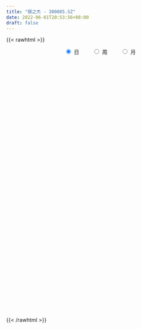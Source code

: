 ```yaml
---
title: "银之杰 - 300085.SZ"
date: 2022-06-01T20:53:56+08:00
draft: false
---
```

{{< rawhtml >}}
    <div style="text-align: center">
        <label style="padding: 1rem;"><input style="margin-right: .5rem" type="radio" name="period" value="D" checked onclick="period_change(this)">日</label>
        <label style="padding: 1rem;"><input style="margin-right: .5rem" type="radio" name="period" value="W" onclick="period_change(this)">周</label>
        <label style="padding: 1rem;"><input style="margin-right: .5rem" type="radio" name="period" value="M" onclick="period_change(this)">月</label>
    </div>
    <div id="chart" style="height: 700px;"></div> 
    <script type="text/javascript">
        const D_v = [87648.52,87603.28,222325.08,191223.61,137178.76,116663.86,97243.58,107078.86,130775.21,118325.83,95327.07,101895.07,287243.7,152625.65,344395.55,379223.4,323600.42,431292.79,296543.29,317707.53,533209.1800000001,584473.21,398673.42,272483.68,245334.57,278426.08,208547.31,228552.97,232715.35,135701.98,119081.02,133470.49,109914.29,197329.83,129266.67,173417.11,142420.17,126347.87,138590.39,96156.46,99017.22,84267.19,120614.1,178321.71,244310.51,172224.88,182872.41,199094.78,110946.18,100974.06,144553.17,132970.56,93404.98,120249.01,80454.67,81479.66,115670.95,96408.62,132766.84,98568.43,68553.52,128428.27,377150.82,265697.19,153041.47,111020.22,177997.7,126674.57,101874.1,82005.81,81947.75,90264.4,172944.92,142834.51,150765.52,102367.24,311548.76,228406.84,158115.02,179183.87,134311.87,164326.93,118471.59,104284.71,97435.66,53195.88,97991.47,72923.2,71340.78,41933.09,105033.0,57017.72,48163.79,40025.32,58559.61,41396.25,32382.02,42474.41,31760.13,42115.72,99955.08,57831.18,37658.59,50382.82,60066.67,129939.53,63191.43,46936.25,43426.06,59831.48,31275.1,35632.53,62485.87,38585.68,55857.0,74052.64,69135.52,51904.74,64947.37,51522.0,49376.96,65322.45,71866.01,70181.55,64873.33,65833.99,70133.52,365468.01,201109.63,254679.95,154283.37,116459.57,88788.31,214093.15,159493.23,111961.87,212339.56,114341.9,134486.05,233619.46,239372.39,174546.66,177073.39,120797.37,101022.54,123616.72,111451.48,84960.3,64603.58,150284.61,149280.84,141539.14,189743.12,203966.61,167731.58,144207.61,233430.69,149604.9,115434.81,107457.4,158015.29,112902.9,318643.33,537319.7,492229.22,743756.16,548033.53,426378.41,543169.02,303873.53,313184.27,209144.52,199449.54,194186.78,314815.59,176581.96,304496.52,171040.96,161333.39,138815.3,151208.84,148928.99,193997.04,163849.6,149213.81,238136.02,98613.39,392282.58,208614.73,155213.77,152498.66,99425.5,81264.99,97732.36,121476.78,91964.71,111196.16,67726.18,102440.22,146044.92,150648.17,135228.1,95802.75,79833.36,81122.89,69580.93,62195.05,54938.57,59623.71,72947.11,136503.99,78010.66,146715.46,98081.83,68814.64,92625.15,49739.99,77382.54,45461.31,63589.54,37988.38,31275.0,47421.35,75711.36,73458.02,133623.86,88685.3,92755.96,64367.27,76439.38,60671.93,73868.12,46439.1,60125.37,72133.22,47250.0,43412.37,63006.28,46443.85,81233.7,43387.6,47864.93,52546.17,73956.63,47458.85,55958.25,47952.47,37558.19,52642.76,43492.31]
const D_histogram = [0.0,0.0108426211,0.0527642117,0.0716616561,0.0883693726,0.08477117,0.0780072916,0.0707123615,0.02311984,-0.0007204978,-0.019271038,-0.0041526828,0.0344828843,0.0513058756,0.1076778287,0.1071803384,0.1524682954,0.2167121652,0.2283806614,0.2333925563,0.3233693936,0.300415684,0.2824644114,0.1933174351,0.1199066287,0.1052189873,0.0551605586,-0.0094701393,-0.1455251059,-0.2289452795,-0.2553476129,-0.2619024083,-0.2589056694,-0.2144022578,-0.2102152936,-0.1639850425,-0.1240850634,-0.1212322393,-0.1510457407,-0.1624124804,-0.1689092326,-0.1760952587,-0.1414537668,-0.0980435753,-0.0358732664,-0.0066032687,-0.015428296,-0.1203848971,-0.1617558482,-0.1837094968,-0.1529944237,-0.1243524078,-0.098865958,-0.1115677775,-0.1179290029,-0.1050357542,-0.0709380122,-0.0577224911,-0.0217806913,-0.0168249976,-0.010452404,-0.0092455535,0.0850459892,0.1112908967,0.0951705657,0.0984352067,0.0981382416,0.0615774594,0.0276759841,0.0143861721,0.0000011737,-0.0041053575,0.0176003828,0.0364378431,0.0364525653,0.0450073578,0.0826145758,0.117764441,0.1084197573,0.1135491635,0.1144594228,0.1022057827,0.0687089646,0.0458328734,0.0045431459,-0.0186921757,-0.0204162352,-0.0404293735,-0.0675736005,-0.0778270207,-0.1348527998,-0.1394021185,-0.1124185298,-0.0866125013,-0.0933324105,-0.0860505934,-0.0791128366,-0.0649159849,-0.0582527185,-0.0431261777,-0.0093497994,-0.0045621427,-0.007335631,-0.0006463023,-0.0190075344,-0.0986510193,-0.1497638336,-0.1582754104,-0.1431074841,-0.1422846096,-0.1227301812,-0.0953714095,-0.0592324348,-0.0301986638,0.0069684198,0.0376964142,0.0652444888,0.0834630405,0.1074522851,0.1035617248,0.1083297966,0.0861192437,0.0817904039,0.079137334,0.0755787826,0.0689142722,0.0636861851,0.1264958786,0.1281757051,0.1664651609,0.1857472672,0.1546675345,0.1315893076,0.132943272,0.1358351696,0.1302953471,0.1360567156,0.1131896153,0.0899120872,0.0993014614,0.1061111002,0.1004941634,0.0954501886,0.0614560732,0.0390382994,0.0058172538,-0.0298941234,-0.0709697978,-0.0888419882,-0.0661424169,-0.044579514,-0.0253959867,-0.0009934359,0.0388050493,0.0407681198,0.0360516283,0.0088064715,-0.0081766927,-0.0484513957,-0.0570688988,-0.0497297035,-0.0620166728,-0.0073237636,0.0501243671,0.1208517104,0.2354860688,0.2421827699,0.2479699264,0.0985178823,-0.0429840787,-0.2409104225,-0.3413860289,-0.4143031674,-0.4134881669,-0.3349271119,-0.2843815832,-0.2131920324,-0.1763433628,-0.1587195781,-0.1364769237,-0.1313394885,-0.0986026386,-0.0519729246,-0.0442719236,-0.0210683522,-0.0601540273,-0.0703631627,-0.0011507103,0.0293385535,0.0441025329,0.0417539715,0.0236021378,0.0053773471,-0.0113118775,-0.0344342763,-0.0334948484,-0.0212758983,-0.0344880396,-0.064145042,-0.0424198923,-0.0131441253,0.018083143,0.0322627818,0.0445130927,0.0420469698,0.017626783,0.0036605449,0.0046285491,-0.0042495458,0.0118085836,0.0451802542,0.0588333951,0.0918245387,0.0737326737,0.049292211,-0.0085910457,-0.0282221369,-0.0763909314,-0.0944368659,-0.1173300257,-0.1264775771,-0.1185837299,-0.1173829658,-0.1399561787,-0.1682700267,-0.2449011079,-0.292357997,-0.2768934745,-0.2585466782,-0.1972843363,-0.136774073,-0.0872536298,-0.0380839949,0.0096513612,0.047581609,0.0810984503,0.1067163229,0.1309025286,0.1417761562,0.1580906303,0.1657507667,0.1748653148,0.1884823435,0.156552952,0.1427034637,0.141225048,0.135769022,0.1297110057,0.1309557268,0.1281176411]
const D_fast = [0.0,0.0135532764,0.0686659199,0.1054787783,0.144278838,0.1618734279,0.1746113724,0.1849945327,0.1431819712,0.1191615089,0.0957932092,0.1098733937,0.1571296819,0.1867791421,0.2700705524,0.2963681467,0.3797731776,0.4981950886,0.5669587502,0.6303187841,0.8011379699,0.8532881813,0.9059530115,0.865135394,0.8217012448,0.8333183501,0.7970500612,0.7300518284,0.5576155853,0.4169590918,0.3267198552,0.2546894578,0.1929597794,0.1838626264,0.1354957673,0.1407297577,0.149608471,0.1221532353,0.0545782986,0.0026084389,-0.0461156215,-0.0973254623,-0.098047412,-0.0791481144,-0.0259461221,0.0016730585,-0.0110090429,-0.1460618683,-0.2278717814,-0.2957528041,-0.303286337,-0.305732423,-0.3049624628,-0.3455562266,-0.3813997027,-0.3947653926,-0.3784021536,-0.3796172553,-0.3491206283,-0.3483711841,-0.3446116915,-0.3457162293,-0.2301631893,-0.1760955576,-0.1684232472,-0.1405498045,-0.1163122093,-0.1374786266,-0.1644611059,-0.1741543748,-0.1885390798,-0.1936719504,-0.1675661144,-0.1396191933,-0.1304913297,-0.1106846979,-0.0524238359,0.0121671396,0.0299273951,0.0634440923,0.0929692072,0.1062670128,0.0899474359,0.078529563,0.0383756219,0.0104672565,0.0036391382,-0.0264813436,-0.0705189706,-0.100229146,-0.1909681251,-0.2303679733,-0.2314890172,-0.227336114,-0.2573891258,-0.2716199571,-0.2844604094,-0.2864925539,-0.2943924672,-0.2900474708,-0.2586085423,-0.2549614213,-0.2595688173,-0.2530410642,-0.27615418,-0.3804604196,-0.4690141923,-0.5170946217,-0.5377035665,-0.5724518444,-0.5835799613,-0.5800640419,-0.5587331759,-0.5372490708,-0.4983398823,-0.4581877844,-0.4143285876,-0.3752442758,-0.3243919599,-0.302392089,-0.270541568,-0.27122231,-0.2551035488,-0.2379722852,-0.222636141,-0.2120720834,-0.2013786241,-0.106944961,-0.0732212082,0.0066845378,0.0724034609,0.0799906119,0.0898097118,0.1243994942,0.1612501843,0.1882841985,0.2280597459,0.2334900495,0.2326905432,0.2669052827,0.3002426966,0.3197493006,0.338567873,0.3199377759,0.307279577,0.2755128448,0.2323279367,0.1735098129,0.1334271254,0.1395910924,0.1500091169,0.1628436475,0.1869978393,0.2364975869,0.2486526873,0.2529491028,0.227905564,0.2088782265,0.1564906747,0.1336059469,0.1285127163,0.1007215787,0.153583547,0.2235627695,0.3245030404,0.4980089161,0.5652513096,0.6330309478,0.5082083742,0.3559603936,0.0978064441,-0.0880156695,-0.2645085999,-0.367065641,-0.372236364,-0.3927862311,-0.3748946885,-0.3821318595,-0.4041879694,-0.4160645459,-0.4437619828,-0.4356757926,-0.4020393097,-0.4054062897,-0.3874698063,-0.4415939882,-0.4693939143,-0.4004691394,-0.3626452373,-0.3368556247,-0.3287656932,-0.3410169925,-0.3578974464,-0.3774146403,-0.4091456082,-0.4165798925,-0.4096799169,-0.4315140681,-0.4772073311,-0.4660871544,-0.4400974188,-0.4043493647,-0.3821040305,-0.3587254463,-0.3506798269,-0.3706933179,-0.3837444197,-0.3816192782,-0.3915597596,-0.3725494843,-0.3278827502,-0.2995212605,-0.2435739822,-0.2432326789,-0.2553500887,-0.3153811068,-0.3420677324,-0.4093342597,-0.4509894106,-0.5032150769,-0.5439820225,-0.5657341078,-0.5938790852,-0.6514413428,-0.7218226974,-0.8596790556,-0.9802254439,-1.03398429,-1.0802741634,-1.0683329055,-1.0420161605,-1.0143091248,-0.9746604885,-0.9245122922,-0.8746866421,-0.8208951882,-0.7685982349,-0.7116863971,-0.6653687305,-0.6095315987,-0.5604337707,-0.5076028938,-0.4468652792,-0.4396564327,-0.4178300552,-0.3840022089,-0.3555159793,-0.3291462442,-0.2951625914,-0.2659712669]
const D_slow = [0.0,0.0027106553,0.0159017082,0.0338171222,0.0559094654,0.0771022579,0.0966040808,0.1142821712,0.1200621312,0.1198820067,0.1150642472,0.1140260765,0.1226467976,0.1354732665,0.1623927237,0.1891878083,0.2273048821,0.2814829234,0.3385780888,0.3969262278,0.4777685762,0.5528724972,0.6234886001,0.6718179589,0.7017946161,0.7280993629,0.7418895025,0.7395219677,0.7031406912,0.6459043713,0.5820674681,0.5165918661,0.4518654487,0.3982648843,0.3457110609,0.3047148002,0.2736935344,0.2433854746,0.2056240394,0.1650209193,0.1227936111,0.0787697965,0.0434063548,0.0188954609,0.0099271443,0.0082763272,0.0044192531,-0.0256769711,-0.0661159332,-0.1120433074,-0.1502919133,-0.1813800152,-0.2060965047,-0.2339884491,-0.2634706998,-0.2897296384,-0.3074641414,-0.3218947642,-0.327339937,-0.3315461864,-0.3341592874,-0.3364706758,-0.3152091785,-0.2873864543,-0.2635938129,-0.2389850112,-0.2144504508,-0.199056086,-0.19213709,-0.1885405469,-0.1885402535,-0.1895665929,-0.1851664972,-0.1760570364,-0.1669438951,-0.1556920556,-0.1350384117,-0.1055973014,-0.0784923621,-0.0501050712,-0.0214902156,0.0040612301,0.0212384713,0.0326966896,0.0338324761,0.0291594322,0.0240553734,0.01394803,-0.0029453701,-0.0224021253,-0.0561153253,-0.0909658549,-0.1190704873,-0.1407236127,-0.1640567153,-0.1855693637,-0.2053475728,-0.221576569,-0.2361397487,-0.2469212931,-0.2492587429,-0.2503992786,-0.2522331863,-0.2523947619,-0.2571466455,-0.2818094003,-0.3192503587,-0.3588192113,-0.3945960824,-0.4301672348,-0.4608497801,-0.4846926324,-0.4995007411,-0.5070504071,-0.5053083021,-0.4958841986,-0.4795730764,-0.4587073163,-0.431844245,-0.4059538138,-0.3788713646,-0.3573415537,-0.3368939527,-0.3171096192,-0.2982149236,-0.2809863555,-0.2650648093,-0.2334408396,-0.2013969133,-0.1597806231,-0.1133438063,-0.0746769227,-0.0417795958,-0.0085437778,0.0254150146,0.0579888514,0.0920030303,0.1203004342,0.142778456,0.1676038213,0.1941315964,0.2192551372,0.2431176844,0.2584817027,0.2682412775,0.269695591,0.2622220601,0.2444796107,0.2222691136,0.2057335094,0.1945886309,0.1882396342,0.1879912752,0.1976925375,0.2078845675,0.2168974746,0.2190990924,0.2170549193,0.2049420703,0.1906748456,0.1782424198,0.1627382516,0.1609073107,0.1734384024,0.20365133,0.2625228472,0.3230685397,0.3850610213,0.4096904919,0.3989444722,0.3387168666,0.2533703594,0.1497945675,0.0464225258,-0.0373092521,-0.1084046479,-0.161702656,-0.2057884967,-0.2454683913,-0.2795876222,-0.3124224943,-0.337073154,-0.3500663851,-0.361134366,-0.3664014541,-0.3814399609,-0.3990307516,-0.3993184291,-0.3919837908,-0.3809581576,-0.3705196647,-0.3646191302,-0.3632747935,-0.3661027628,-0.3747113319,-0.383085044,-0.3884040186,-0.3970260285,-0.413062289,-0.4236672621,-0.4269532934,-0.4224325077,-0.4143668122,-0.4032385391,-0.3927267966,-0.3883201009,-0.3874049646,-0.3862478274,-0.3873102138,-0.3843580679,-0.3730630044,-0.3583546556,-0.3353985209,-0.3169653525,-0.3046422998,-0.3067900612,-0.3138455954,-0.3329433283,-0.3565525447,-0.3858850512,-0.4175044454,-0.4471503779,-0.4764961194,-0.511485164,-0.5535526707,-0.6147779477,-0.6878674469,-0.7570908156,-0.8217274851,-0.8710485692,-0.9052420875,-0.9270554949,-0.9365764936,-0.9341636533,-0.9222682511,-0.9019936385,-0.8753145578,-0.8425889257,-0.8071448866,-0.767622229,-0.7261845374,-0.6824682087,-0.6353476228,-0.5962093848,-0.5605335188,-0.5252272569,-0.4912850014,-0.4588572499,-0.4261183182,-0.3940889079]
const D_data = [['2021-05-21', 14.9918, 14.8619, 14.8419, 15.3516],['2021-05-24', 14.8319, 15.0318, 14.702, 15.2816],['2021-05-25', 15.0018, 15.5915, 14.8919, 15.9613],['2021-05-26', 15.6315, 15.5215, 15.5215, 16.1512],['2021-05-27', 15.4616, 15.6614, 15.4016, 15.9113],['2021-05-28', 15.6914, 15.5215, 15.4316, 15.8413],['2021-05-31', 15.5215, 15.5315, 15.4216, 15.6415],['2021-06-01', 15.4516, 15.5615, 15.3216, 15.7414],['2021-06-02', 15.5615, 14.9618, 14.8919, 15.6914],['2021-06-03', 14.9618, 15.0918, 14.9518, 15.5915],['2021-06-04', 15.0118, 15.0518, 14.8519, 15.3416],['2021-06-07', 14.9718, 15.4715, 14.9718, 15.4915],['2021-06-08', 15.9113, 15.9413, 15.6914, 16.2911],['2021-06-09', 15.8513, 15.8713, 15.6215, 16.1512],['2021-06-10', 16.0412, 16.6509, 15.8413, 16.8408],['2021-06-11', 16.6709, 16.2011, 16.1312, 17.4305],['2021-06-15', 16.441, 17.0307, 15.9413, 17.2906],['2021-06-16', 16.7009, 17.7503, 16.491, 18.4999],['2021-06-17', 17.3905, 17.5204, 17.1906, 17.9502],['2021-06-18', 17.3705, 17.7203, 17.0107, 18.1201],['2021-06-21', 17.4605, 19.3294, 17.4605, 19.9591],['2021-06-22', 19.3294, 18.4199, 18.35, 20.9785],['2021-06-23', 18.3899, 18.6898, 17.8602, 19.2895],['2021-06-24', 18.4399, 17.7903, 17.7903, 18.6798],['2021-06-25', 17.6304, 17.7703, 17.4904, 18.4199],['2021-06-28', 17.5004, 18.4599, 17.4305, 18.9696],['2021-06-29', 18.4399, 18.0102, 17.8203, 18.8997],['2021-06-30', 17.8702, 17.6404, 17.0707, 18.23],['2021-07-01', 17.5704, 16.2411, 16.2411, 17.7403],['2021-07-02', 16.2411, 16.2511, 16.1112, 16.6509],['2021-07-05', 16.3411, 16.5609, 16.2411, 16.6109],['2021-07-06', 16.421, 16.5909, 16.3311, 16.9307],['2021-07-07', 16.5909, 16.5609, 16.1512, 16.6209],['2021-07-08', 16.6309, 17.0807, 16.3411, 17.2406],['2021-07-09', 16.8, 16.59, 16.5, 16.92],['2021-07-12', 16.78, 17.15, 16.68, 17.38],['2021-07-13', 17.1, 17.23, 16.92, 17.49],['2021-07-14', 17.1, 16.82, 16.74, 17.31],['2021-07-15', 16.8, 16.26, 15.98, 16.84],['2021-07-16', 16.3, 16.28, 16.08, 16.6],['2021-07-19', 16.25, 16.18, 15.83, 16.41],['2021-07-20', 16.16, 16.01, 15.72, 16.2],['2021-07-21', 16.01, 16.49, 16.01, 16.5],['2021-07-22', 16.79, 16.72, 16.64, 17.2],['2021-07-23', 16.61, 17.19, 16.38, 17.99],['2021-07-26', 16.99, 17.01, 16.7, 17.64],['2021-07-27', 17.1, 16.58, 16.56, 17.32],['2021-07-28', 16.3, 15.01, 14.8, 16.52],['2021-07-29', 15.1, 15.29, 15.1, 15.5],['2021-07-30', 15.15, 15.21, 14.86, 15.48],['2021-08-02', 15.19, 15.74, 14.91, 15.94],['2021-08-03', 15.75, 15.74, 15.63, 16.14],['2021-08-04', 15.65, 15.73, 15.59, 15.92],['2021-08-05', 15.73, 15.17, 15.05, 15.73],['2021-08-06', 15.18, 15.07, 15.01, 15.32],['2021-08-09', 14.98, 15.2, 14.92, 15.31],['2021-08-10', 15.29, 15.48, 15.28, 15.77],['2021-08-11', 15.38, 15.25, 15.11, 15.48],['2021-08-12', 15.17, 15.59, 15.17, 15.81],['2021-08-13', 15.44, 15.25, 15.14, 15.48],['2021-08-16', 15.21, 15.24, 15.19, 15.43],['2021-08-17', 15.23, 15.14, 15.04, 15.67],['2021-08-18', 15.09, 16.55, 14.88, 16.99],['2021-08-19', 16.3, 16.06, 15.97, 16.85],['2021-08-20', 15.8, 15.6, 15.55, 16.27],['2021-08-23', 15.65, 15.85, 15.58, 15.88],['2021-08-24', 15.74, 15.86, 15.29, 16.37],['2021-08-25', 15.41, 15.34, 15.2, 15.56],['2021-08-26', 15.25, 15.19, 15.16, 15.65],['2021-08-27', 15.08, 15.31, 15.06, 15.38],['2021-08-30', 15.31, 15.2, 15.08, 15.43],['2021-08-31', 15.13, 15.25, 14.97, 15.4],['2021-09-01', 15.19, 15.6, 15.01, 16.0],['2021-09-02', 15.45, 15.67, 15.34, 15.85],['2021-09-03', 16.18, 15.49, 15.48, 16.35],['2021-09-06', 15.38, 15.63, 15.22, 15.79],['2021-09-07', 16.23, 16.15, 16.15, 17.17],['2021-09-08', 16.28, 16.38, 16.08, 16.79],['2021-09-09', 16.11, 15.97, 15.92, 16.35],['2021-09-10', 16.0, 16.22, 15.98, 16.66],['2021-09-13', 16.1, 16.27, 15.85, 16.49],['2021-09-14', 16.13, 16.16, 16.02, 16.6],['2021-09-15', 16.37, 15.84, 15.79, 16.37],['2021-09-16', 15.78, 15.87, 15.71, 16.16],['2021-09-17', 15.77, 15.49, 15.31, 15.92],['2021-09-22', 15.48, 15.54, 15.4, 15.69],['2021-09-23', 15.52, 15.73, 15.37, 15.82],['2021-09-24', 15.69, 15.42, 15.39, 15.85],['2021-09-27', 15.38, 15.16, 15.1, 15.62],['2021-09-28', 15.13, 15.21, 15.07, 15.32],['2021-09-29', 15.16, 14.35, 14.33, 15.16],['2021-09-30', 14.46, 14.72, 14.44, 14.85],['2021-10-08', 14.94, 15.06, 14.9, 15.19],['2021-10-11', 15.06, 15.09, 14.91, 15.17],['2021-10-12', 15.0, 14.64, 14.5, 15.01],['2021-10-13', 14.72, 14.72, 14.46, 14.78],['2021-10-14', 14.73, 14.66, 14.58, 14.79],['2021-10-15', 14.66, 14.72, 14.64, 14.98],['2021-10-18', 14.72, 14.6, 14.5, 14.86],['2021-10-19', 14.6, 14.69, 14.51, 14.81],['2021-10-20', 14.86, 15.0, 14.85, 15.49],['2021-10-21', 14.74, 14.7, 14.65, 14.99],['2021-10-22', 14.76, 14.57, 14.56, 14.84],['2021-10-25', 14.61, 14.66, 14.38, 14.66],['2021-10-26', 14.64, 14.27, 14.24, 14.65],['2021-10-27', 14.2, 13.15, 13.07, 14.2],['2021-10-28', 13.08, 13.01, 12.87, 13.2],['2021-10-29', 13.11, 13.21, 12.94, 13.24],['2021-11-01', 13.25, 13.35, 13.14, 13.43],['2021-11-02', 13.28, 13.04, 12.88, 13.49],['2021-11-03', 12.92, 13.16, 12.92, 13.19],['2021-11-04', 13.15, 13.23, 13.14, 13.36],['2021-11-05', 13.22, 13.38, 13.11, 13.52],['2021-11-08', 13.36, 13.36, 13.13, 13.48],['2021-11-09', 13.5, 13.56, 13.39, 13.6],['2021-11-10', 13.89, 13.61, 13.57, 13.98],['2021-11-11', 13.43, 13.7, 13.39, 13.84],['2021-11-12', 13.79, 13.7, 13.55, 13.8],['2021-11-15', 13.82, 13.9, 13.74, 13.98],['2021-11-16', 13.82, 13.63, 13.63, 13.94],['2021-11-17', 13.6, 13.77, 13.6, 13.85],['2021-11-18', 13.98, 13.41, 13.4, 13.98],['2021-11-19', 13.41, 13.58, 13.38, 13.65],['2021-11-22', 13.48, 13.6, 13.45, 13.71],['2021-11-23', 13.67, 13.59, 13.46, 13.67],['2021-11-24', 13.49, 13.54, 13.37, 13.66],['2021-11-25', 13.55, 13.54, 13.43, 13.72],['2021-11-26', 13.59, 14.59, 13.1, 15.5],['2021-11-29', 14.1, 14.07, 13.95, 14.48],['2021-11-30', 14.05, 14.73, 14.0, 15.16],['2021-12-01', 14.6, 14.77, 14.48, 14.9],['2021-12-02', 14.75, 14.23, 14.21, 14.76],['2021-12-03', 14.37, 14.29, 14.21, 14.63],['2021-12-06', 14.2, 14.64, 14.05, 15.5],['2021-12-07', 14.51, 14.78, 14.49, 14.95],['2021-12-08', 14.8, 14.78, 14.46, 14.8],['2021-12-09', 14.74, 15.04, 14.72, 15.38],['2021-12-10', 14.8, 14.75, 14.66, 14.99],['2021-12-13', 14.71, 14.72, 14.71, 15.08],['2021-12-14', 14.77, 15.19, 14.42, 15.45],['2021-12-15', 15.26, 15.31, 15.11, 15.99],['2021-12-16', 15.32, 15.27, 15.06, 15.69],['2021-12-17', 15.12, 15.36, 14.96, 15.69],['2021-12-20', 15.22, 14.99, 14.81, 15.36],['2021-12-21', 14.99, 15.06, 14.98, 15.27],['2021-12-22', 15.03, 14.83, 14.77, 15.23],['2021-12-23', 14.84, 14.64, 14.45, 14.95],['2021-12-24', 14.95, 14.36, 14.35, 14.95],['2021-12-27', 14.39, 14.46, 14.16, 14.5],['2021-12-28', 14.55, 14.95, 14.42, 15.2],['2021-12-29', 15.0, 15.04, 14.75, 15.38],['2021-12-30', 14.94, 15.12, 14.92, 15.37],['2021-12-31', 15.35, 15.32, 15.2, 15.68],['2022-01-04', 15.29, 15.73, 15.28, 15.86],['2022-01-05', 15.8, 15.43, 15.34, 15.87],['2022-01-06', 15.21, 15.4, 15.15, 15.77],['2022-01-07', 15.62, 15.08, 15.08, 16.1],['2022-01-10', 14.75, 15.12, 14.53, 15.29],['2022-01-11', 15.02, 14.68, 14.58, 15.2],['2022-01-12', 14.7, 14.93, 14.65, 15.15],['2022-01-13', 15.0, 15.11, 14.96, 15.43],['2022-01-14', 15.01, 14.83, 14.69, 15.18],['2022-01-17', 15.0, 15.78, 15.0, 15.98],['2022-01-18', 15.83, 16.16, 15.72, 17.0],['2022-01-19', 15.79, 16.77, 15.68, 17.38],['2022-01-20', 16.41, 18.0, 15.97, 19.5],['2022-01-21', 17.19, 17.21, 17.04, 18.98],['2022-01-24', 16.75, 17.48, 16.63, 18.33],['2022-01-25', 15.82, 15.34, 15.24, 16.34],['2022-01-26', 15.29, 14.73, 14.34, 15.64],['2022-01-27', 14.58, 13.04, 13.02, 14.72],['2022-01-28', 13.1, 13.26, 13.1, 13.61],['2022-02-07', 13.6, 12.86, 12.83, 13.67],['2022-02-08', 12.86, 13.27, 12.41, 13.3],['2022-02-09', 13.42, 14.16, 13.32, 14.25],['2022-02-10', 13.9, 13.9, 13.77, 14.16],['2022-02-11', 13.88, 14.27, 13.71, 14.64],['2022-02-14', 13.88, 13.95, 13.39, 14.16],['2022-02-15', 13.66, 13.69, 13.44, 13.99],['2022-02-16', 13.86, 13.7, 13.63, 14.19],['2022-02-17', 13.57, 13.41, 13.36, 13.92],['2022-02-18', 13.2, 13.72, 13.17, 13.85],['2022-02-21', 13.57, 14.0, 13.5, 14.18],['2022-02-22', 13.81, 13.57, 13.46, 13.99],['2022-02-23', 13.6, 13.77, 13.4, 13.77],['2022-02-24', 13.56, 12.86, 12.57, 13.64],['2022-02-25', 12.94, 12.98, 12.93, 13.26],['2022-02-28', 13.86, 14.05, 13.86, 14.88],['2022-03-01', 13.7, 13.79, 13.7, 14.05],['2022-03-02', 13.62, 13.69, 13.6, 14.05],['2022-03-03', 13.7, 13.49, 13.37, 13.85],['2022-03-04', 13.49, 13.21, 13.13, 13.49],['2022-03-07', 13.1, 13.07, 12.93, 13.18],['2022-03-08', 13.04, 12.94, 12.71, 13.2],['2022-03-09', 12.95, 12.68, 11.81, 13.09],['2022-03-10', 13.01, 12.84, 12.82, 13.09],['2022-03-11', 12.6, 12.94, 12.3, 12.96],['2022-03-14', 12.69, 12.54, 12.51, 12.95],['2022-03-15', 12.5, 12.12, 12.06, 12.94],['2022-03-16', 12.21, 12.64, 11.8, 12.73],['2022-03-17', 12.64, 12.79, 12.58, 12.93],['2022-03-18', 12.85, 12.92, 12.8, 13.13],['2022-03-21', 12.85, 12.79, 12.64, 12.91],['2022-03-22', 12.85, 12.81, 12.66, 12.98],['2022-03-23', 12.72, 12.63, 12.61, 12.85],['2022-03-24', 12.58, 12.25, 12.24, 12.58],['2022-03-25', 12.39, 12.23, 12.22, 12.59],['2022-03-28', 12.13, 12.33, 12.0, 12.43],['2022-03-29', 12.32, 12.13, 12.06, 12.41],['2022-03-30', 12.18, 12.41, 12.09, 12.5],['2022-03-31', 12.34, 12.73, 12.28, 12.93],['2022-04-01', 12.6, 12.6, 12.53, 12.78],['2022-04-06', 12.67, 12.98, 12.6, 13.16],['2022-04-07', 12.94, 12.4, 12.4, 12.94],['2022-04-08', 12.39, 12.21, 12.04, 12.42],['2022-04-11', 12.15, 11.54, 11.36, 12.2],['2022-04-12', 11.53, 11.75, 11.4, 11.79],['2022-04-13', 11.7, 11.12, 11.12, 11.7],['2022-04-14', 11.22, 11.2, 11.13, 11.31],['2022-04-15', 11.13, 10.89, 10.78, 11.14],['2022-04-18', 10.85, 10.82, 10.56, 10.99],['2022-04-19', 10.8, 10.87, 10.7, 10.98],['2022-04-20', 10.98, 10.65, 10.63, 11.13],['2022-04-21', 10.61, 10.12, 10.02, 10.73],['2022-04-22', 10.12, 9.71, 9.71, 10.16],['2022-04-25', 9.6, 8.57, 8.51, 9.6],['2022-04-26', 8.62, 8.29, 8.22, 8.85],['2022-04-27', 8.2, 8.66, 8.05, 8.69],['2022-04-28', 8.51, 8.46, 8.33, 8.64],['2022-04-29', 8.7, 8.91, 8.56, 8.97],['2022-05-05', 8.85, 8.97, 8.77, 9.09],['2022-05-06', 8.79, 8.91, 8.73, 9.2],['2022-05-09', 8.89, 8.99, 8.84, 9.13],['2022-05-10', 8.9, 9.09, 8.82, 9.14],['2022-05-11', 9.1, 9.09, 9.09, 9.35],['2022-05-12', 9.0, 9.15, 8.95, 9.25],['2022-05-13', 9.19, 9.16, 9.04, 9.28],['2022-05-16', 9.28, 9.25, 9.09, 9.37],['2022-05-17', 9.24, 9.17, 9.0, 9.24],['2022-05-18', 9.31, 9.32, 9.31, 9.55],['2022-05-19', 9.21, 9.3, 9.18, 9.32],['2022-05-20', 9.31, 9.4, 9.3, 9.45],['2022-05-23', 9.46, 9.57, 9.4, 9.59],['2022-05-24', 9.72, 9.0, 8.99, 9.72],['2022-05-25', 8.99, 9.14, 8.93, 9.22],['2022-05-26', 9.19, 9.29, 9.02, 9.34],['2022-05-27', 9.32, 9.26, 9.16, 9.4],['2022-05-30', 9.37, 9.26, 9.15, 9.38],['2022-05-31', 9.33, 9.38, 9.14, 9.4],['2022-06-01', 9.43, 9.37, 9.31, 9.52]]
const W_v = [676122.3300000001,1344079.45,843586.58,1115881.96,729025.51,632723.9299999999,361184.06,561186.77,579917.91,736629.1399999999,526070.1100000001,244990.64,485199.67,607145.23,480846.99,592154.16,452564.81,622352.84,314917.78,790193.1000000001,602928.21,467407.59,439364.17,260815.86,607222.6399999999,377857.02,606046.34,369747.62,346599.16,114100.94,183459.05,1492211.3100000001,1664037.5699999998,1030719.63,745071.71,723973.75,623080.83,474050.35,953217.04,387512.07,205573.59,304082.38,217879.57,354099.83,184327.28,468014.8100000001,292512.49,212670.47,197142.84,272127.11,231927.2,193213.15,255995.73,196211.42,214065.24,219692.03,271327.49,240584.18,271751.61,153227.18,159706.85,253545.68,395341.52,274641.76,417325.26,385110.42,270777.89,656335.45,388066.58,271179.77,284864.03,281978.07,203756.62,380409.42,257271.55,366711.67,367418.56,218442.95,293890.54,439198.71,1142687.4300000002,1281593.3999999999,3466333.4400000004,2513631.3999999994,2119261.1600000001,1465529.1899999999,2169016.5499999998,1814319.2000000002,1072449.3899999999,910697.0899999999,388070.18,934400.91,786378.0599999999,755898.48,651115.9600000001,432972.22,911033.23,1056718.6699999999,1093419.6299999999,622306.87,425539.4999999999,532992.78,343625.41,450152.66,471129.97,453670.28,2330589.2800000003,2282539.8799999999,1917021.1599999999,2755993.0699999998,1787757.53,1508112.8799999999,297810.33,883313.03,1358973.6800000002,782407.01,2028080.3899999999,1780569.0,709121.72,685421.1300000001,392259.72,542743.3500000001,962227.8,1424150.47,691463.37,806034.53,1659395.8100000001,1702922.3,792895.25,1046817.6899999999,1204067.6000000001,2274920.04,1673243.1400000001,1196992.0699999998,836592.1,634759.87,439372.82,332418.63,1752505.1199999999,1441553.1400000001,1066165.5899999999,503541.16,460503.35,603158.11,455659.33,364537.41,639943.26,689386.9400000001,775223.5699999999,474609.47,2957490.3100000001,3190016.0899999999,4027877.7999999998,2881246.9199999999,2368755.6399999997,2675559.0800000001,1229470.25,1217758.0700000001,1788312.71,3058103.3900000001,2672093.9500000002,1575064.0800000001,2216891.3399999999,881129.1799999999,390956.82,2352729.1200000001,1201992.6800000002,1150172.1599999999,986937.37,1142843.1099999999,628048.7000000001,937535.87,1099511.9100000001,807550.4500000001,584536.71,623222.8899999999,634637.83,900862.4399999999,587626.48,619303.23,539945.45,561903.89,321615.78,466683.1899999999,769575.1199999999,652325.9299999999,566442.53,389847.0,998760.1,707282.5699999999,374503.47,611136.7,710438.13,1201073.74,197898.63,734701.3400000001,506301.66,754994.59,548750.55,1265383.3700000001,1369144.03,2034174.0600000001,1083943.6899999999,689062.3,676932.0,726530.73,766112.3100000001,571632.39,524894.5,992871.27,599572.4000000001,638757.1,979621.73,618830.76,224110.55,275324.59,48163.79,214837.61,269320.7,350516.7,232651.04,289535.58,303034.79,636490.4,815320.8300000001,812229.7100000001,959097.9500000001,541848.41,695451.29,749336.49,643415.3,2639981.9400000004,1795749.75,1189530.3900000001,771327.48,843809.86,1008035.2400000001,503635.0,602087.59,388534.98,402024.04,313611.93,328798.53,265854.11,455871.77,134540.05,269360.06,281936.36,277872.37,133693.26]
const W_histogram = [0.0,0.1425878063,0.2177904031,0.0948218713,0.0461945223,0.0172441187,-0.0329243473,-0.0452748488,-0.042092868,-0.0362534742,0.0213482808,0.0573734221,-0.0036779506,-0.1975306493,-0.2716427712,-0.2865829725,-0.3114110694,-0.2429694547,-0.1974448017,-0.1064386369,-0.0487810475,-0.1614368522,-0.2656442537,-0.3081743323,-0.2651567643,-0.2727252807,-0.1740354998,-0.1804050868,-0.3098443503,-0.3636998273,-0.2843634705,0.0093441264,0.285051204,0.3649436793,0.2635787499,0.2915367342,0.3774065837,0.3642736978,0.3099611661,0.2625537615,0.1481112035,0.0654712677,0.0145864734,0.0174526255,-0.0404462683,-0.0288474226,-0.0009833864,-0.1471887793,-0.17538615,-0.2430270948,-0.272693371,-0.2795656832,-0.2603238783,-0.3404225985,-0.3446812077,-0.3386162618,-0.2625686374,-0.2186570591,-0.1661226247,-0.1424038801,-0.1039055161,-0.0477268364,-0.1228080906,-0.173383373,-0.1297625139,-0.0724053091,-0.0341179967,0.0603527672,0.065200896,0.0663327114,0.0802217903,0.1177502466,0.1334683873,0.0694153089,0.040089798,0.0403521571,0.041216859,0.0308581745,0.0203065791,0.0661855925,0.197113072,0.5772300286,1.0871867258,1.2015371276,1.2974211417,1.2648233095,1.2180406775,1.1314685068,0.9900714205,0.7385715645,0.4805205141,0.2454417148,-0.0258947718,-0.2012108139,-0.3519217233,-0.4555719282,-0.499692058,-0.3622791379,-0.3582720964,-0.3652820499,-0.4424211489,-0.4857498653,-0.5057847569,-0.5791776223,-0.6253509531,-0.6027864844,-0.3149832725,-0.1859224793,0.0937064257,0.3711880021,0.4463307074,0.3629042903,0.3297019066,0.3053618866,0.2552669005,0.2057451385,0.2467334438,0.2428743509,0.1614404438,0.0544176263,-0.0669802186,-0.0849916288,-0.0613024726,-0.0597778572,-0.1027089389,-0.0810811438,-0.0097336156,0.0367543505,-0.0235154205,-0.1570521033,-0.1907451507,-0.0493100272,-0.0956270422,-0.0592512247,-0.1698986862,-0.2753081109,-0.3559713591,-0.4262887962,-0.3055938392,-0.2519529718,-0.2546969742,-0.2461279968,-0.2080394504,-0.1931507116,-0.212282343,-0.2148872323,-0.1644194065,-0.1199462108,-0.0544976545,-0.0257766081,0.2489239877,0.9925844431,1.2190756369,1.092098295,1.0787695759,1.038599973,0.8346479378,0.6063523813,0.5519717583,0.748518974,0.4391061913,0.429261701,0.3477591868,0.1674187056,0.1472367919,0.1981800139,0.1107107874,-0.1376244037,-0.2527739685,-0.3830682371,-0.4437204706,-0.5113828888,-0.5436460644,-0.7370367822,-0.8563175304,-0.9923804635,-0.9605402009,-1.0085486153,-0.9889022014,-0.9645239071,-0.9330748658,-0.9758115742,-0.8647639528,-0.6318342588,-0.5029473653,-0.3441081558,-0.3577305001,-0.3395112099,-0.1790493739,-0.0822257663,-0.0607909451,0.0265763519,0.0855662283,0.0654465342,0.0872180641,0.1300770546,0.1153634363,0.1530901195,0.1492894617,0.2226400446,0.3636010839,0.4449600048,0.3835396715,0.3535532598,0.302623857,0.3184054055,0.1900140321,0.0949797734,0.0460401352,0.0393012768,0.0184334313,0.0197560259,0.069972513,0.0548690427,0.0416106379,-0.0100962553,-0.0167979737,-0.0382977306,-0.0557329142,-0.1467988675,-0.1812657231,-0.1684647604,-0.1544040993,-0.0678250885,-0.0237781484,0.0398571202,0.1219159148,0.1081962512,0.1599997328,0.1732103601,0.1605062529,0.2996998922,0.1221544469,0.0716475032,0.0036946339,-0.0837645789,-0.1167711831,-0.1455603732,-0.1539108154,-0.1914199433,-0.1771558717,-0.1792867581,-0.2505237787,-0.3518353557,-0.4416335456,-0.4674472947,-0.4347838137,-0.3668274277,-0.3037271571,-0.2303317543]
const W_fast = [0.0,0.1782347578,0.3078849555,0.2086218915,0.171543173,0.1469037991,0.0885042463,0.0648350326,0.0574937964,0.0542698216,0.1172086469,0.1675771436,0.1056062833,-0.1376290777,-0.2796518925,-0.3662378369,-0.4689187011,-0.4612194501,-0.4650559975,-0.400659492,-0.3551971644,-0.5082121822,-0.678830647,-0.7984043087,-0.8216759319,-0.8974257685,-0.8422448624,-0.8937157211,-1.1006160722,-1.2453965061,-1.2371510168,-0.9411073883,-0.5941375097,-0.4230091147,-0.4584793566,-0.3576371888,-0.1774156933,-0.0994801548,-0.0763023949,-0.0580713592,-0.1354861163,-0.2017582352,-0.2489964111,-0.2417671027,-0.3097775635,-0.3053905735,-0.2777723839,-0.4607749716,-0.5328188798,-0.6612165984,-0.7590562172,-0.8358199503,-0.881659115,-1.0468634848,-1.1372923959,-1.2158815154,-1.2054760504,-1.2162287369,-1.2052249586,-1.2171071841,-1.2045851991,-1.1603382285,-1.2661215054,-1.3600426311,-1.3488624004,-1.3096065228,-1.2798487096,-1.1702897539,-1.1491414011,-1.1314264078,-1.0974818814,-1.0305158635,-0.9814306259,-1.0281298771,-1.0474329385,-1.0370825401,-1.0259136235,-1.0285577643,-1.0340327149,-0.9716073034,-0.7914015559,-0.2669770922,0.5147762865,0.9295109702,1.3497502698,1.6333582649,1.8910858023,2.0873807583,2.1935015271,2.1266445622,1.9887236403,1.8150052697,1.5371950902,1.3115763446,1.0728850043,0.8553418175,0.6862986732,0.7331418088,0.6475808261,0.5492503602,0.3615059739,0.1967397913,0.0502587104,-0.1679285605,-0.3704396297,-0.498571782,-0.2895143882,-0.2069342149,0.0961212966,0.4663998734,0.6531252556,0.6604249111,0.709648004,0.7616484556,0.7753701946,0.7772847173,0.8799563835,0.9368158783,0.8957420822,0.8023236712,0.6641807718,0.6249214543,0.6332849924,0.6198651434,0.5512568271,0.5526143362,0.6215284605,0.6772050143,0.6110563881,0.4382566794,0.3568773444,0.4859849612,0.4157611856,0.4373241969,0.2842020639,0.1099656114,-0.0596904766,-0.2365801128,-0.1922836156,-0.2016309911,-0.268049237,-0.3210122589,-0.334933575,-0.3683325142,-0.4405347313,-0.4968614287,-0.4874984546,-0.4730118115,-0.4211876688,-0.3989107745,-0.0619791817,0.9298273844,1.4610874874,1.6071347193,1.8634983942,2.0829787845,2.0876887338,2.0109812726,2.0945935891,2.4782705483,2.2786343135,2.3761052485,2.3815425309,2.2430567262,2.2596840105,2.3601722359,2.3003807062,2.0176394142,1.8392963573,1.6132350295,1.4416526783,1.2461445378,1.0779698462,0.7003199328,0.366959802,-0.0171982469,-0.2254930346,-0.5256386029,-0.7532177392,-0.9699704217,-1.1717900969,-1.4584796989,-1.5636230657,-1.4886519363,-1.4855018842,-1.4126897135,-1.5157446829,-1.5824031952,-1.4667037026,-1.3904365366,-1.3841994518,-1.2901880667,-1.2098066332,-1.2135646938,-1.1699886479,-1.0946103937,-1.080483153,-1.0044839399,-0.9709622323,-0.8419516383,-0.6100903279,-0.4174914059,-0.3830268213,-0.324624918,-0.2998983565,-0.2045154567,-0.2854033221,-0.3566926374,-0.3941222418,-0.391035781,-0.4072952687,-0.4010336676,-0.3333240523,-0.3347102619,-0.3375660072,-0.3917969643,-0.4026981761,-0.4337723657,-0.4651407778,-0.592906448,-0.6726897343,-0.7020049617,-0.7265453255,-0.6569225868,-0.6188201838,-0.5452206351,-0.4326828618,-0.4193534627,-0.3275500478,-0.2710368305,-0.2436143744,-0.0294957621,-0.1765025956,-0.2090976636,-0.2761268744,-0.384527232,-0.446726632,-0.5119059154,-0.5587340614,-0.6440981752,-0.6741230714,-0.7210756474,-0.8549436127,-1.0442140286,-1.2444206049,-1.3870961777,-1.4631286501,-1.4868791211,-1.4997106397,-1.4838981755]
const W_slow = [0.0,0.0356469516,0.0900945523,0.1138000202,0.1253486507,0.1296596804,0.1214285936,0.1101098814,0.0995866644,0.0905232958,0.095860366,0.1102037216,0.1092842339,0.0599015716,-0.0080091212,-0.0796548644,-0.1575076317,-0.2182499954,-0.2676111958,-0.294220855,-0.3064161169,-0.34677533,-0.4131863934,-0.4902299764,-0.5565191675,-0.6247004877,-0.6682093627,-0.7133106343,-0.7907717219,-0.8816966788,-0.9527875464,-0.9504515148,-0.8791887138,-0.7879527939,-0.7220581065,-0.6491739229,-0.554822277,-0.4637538526,-0.386263561,-0.3206251207,-0.2835973198,-0.2672295029,-0.2635828845,-0.2592197281,-0.2693312952,-0.2765431509,-0.2767889975,-0.3135861923,-0.3574327298,-0.4181895035,-0.4863628462,-0.5562542671,-0.6213352366,-0.7064408863,-0.7926111882,-0.8772652536,-0.942907413,-0.9975716778,-1.0391023339,-1.074703304,-1.100679683,-1.1126113921,-1.1433134147,-1.186659258,-1.2190998865,-1.2372012137,-1.2457307129,-1.2306425211,-1.2143422971,-1.1977591192,-1.1777036717,-1.14826611,-1.1148990132,-1.097545186,-1.0875227365,-1.0774346972,-1.0671304825,-1.0594159388,-1.054339294,-1.0377928959,-0.9885146279,-0.8442071208,-0.5724104393,-0.2720261574,0.052329128,0.3685349554,0.6730451248,0.9559122515,1.2034301066,1.3880729977,1.5082031263,1.5695635549,1.563089862,1.5127871585,1.4248067277,1.3109137456,1.1859907311,1.0954209467,1.0058529226,0.9145324101,0.8039271229,0.6824896566,0.5560434673,0.4112490617,0.2549113235,0.1042147024,0.0254688842,-0.0210117356,0.0024148708,0.0952118714,0.2067945482,0.2975206208,0.3799460974,0.4562865691,0.5201032942,0.5715395788,0.6332229397,0.6939415275,0.7343016384,0.747906045,0.7311609903,0.7099130831,0.694587465,0.6796430007,0.6539657659,0.63369548,0.6312620761,0.6404506637,0.6345718086,0.5953087828,0.5476224951,0.5352949883,0.5113882278,0.4965754216,0.45410075,0.3852737223,0.2962808825,0.1897086835,0.1133102237,0.0503219807,-0.0133522628,-0.074884262,-0.1268941246,-0.1751818026,-0.2282523883,-0.2819741964,-0.323079048,-0.3530656007,-0.3666900143,-0.3731341664,-0.3109031694,-0.0627570587,0.2420118505,0.5150364243,0.7847288183,1.0443788115,1.253040796,1.4046288913,1.5426218309,1.7297515744,1.8395281222,1.9468435475,2.0337833441,2.0756380205,2.1124472185,2.161992222,2.1896699189,2.1552638179,2.0920703258,1.9963032665,1.8853731489,1.7575274267,1.6216159106,1.437356715,1.2232773324,0.9751822165,0.7350471663,0.4829100125,0.2356844621,-0.0054465146,-0.2387152311,-0.4826681246,-0.6988591128,-0.8568176775,-0.9825545189,-1.0685815578,-1.1580141828,-1.2428919853,-1.2876543288,-1.3082107703,-1.3234085066,-1.3167644186,-1.2953728616,-1.279011228,-1.257206712,-1.2246874483,-1.1958465892,-1.1575740594,-1.120251694,-1.0645916828,-0.9736914118,-0.8624514106,-0.7665664928,-0.6781781778,-0.6025222136,-0.5229208622,-0.4754173542,-0.4516724108,-0.440162377,-0.4303370578,-0.4257287,-0.4207896935,-0.4032965653,-0.3895793046,-0.3791766451,-0.381700709,-0.3859002024,-0.395474635,-0.4094078636,-0.4461075805,-0.4914240113,-0.5335402013,-0.5721412262,-0.5890974983,-0.5950420354,-0.5850777553,-0.5545987766,-0.5275497138,-0.4875497806,-0.4442471906,-0.4041206274,-0.3291956543,-0.2986570426,-0.2807451668,-0.2798215083,-0.300762653,-0.3299554488,-0.3663455421,-0.404823246,-0.4526782318,-0.4969671997,-0.5417888893,-0.604419834,-0.6923786729,-0.8027870593,-0.919648883,-1.0283448364,-1.1200516933,-1.1959834826,-1.2535664212]
const W_data = [['2017-04-21', 18.5027, 17.3457, 16.3083, 18.5027],['2017-04-28', 17.1562, 19.58, 16.7572, 20.4378],['2017-05-05', 19.3506, 19.4802, 18.8718, 20.3979],['2017-05-12', 19.1511, 17.0065, 16.3682, 20.2981],['2017-05-19', 17.0673, 17.5464, 16.4385, 18.5644],['2017-05-26', 17.3667, 17.6262, 16.4485, 18.1552],['2017-06-02', 17.9057, 17.1571, 16.4784, 18.0854],['2017-06-09', 17.1671, 17.4466, 17.0673, 18.0255],['2017-06-16', 17.2869, 17.5963, 16.7679, 18.1253],['2017-06-23', 17.4865, 17.6362, 17.1671, 18.4547],['2017-06-30', 17.6662, 18.4646, 17.3667, 18.7441],['2017-07-07', 18.8439, 18.4946, 18.1752, 19.2731],['2017-07-14', 18.275, 17.247, 17.1671, 18.4447],['2017-07-21', 16.4685, 14.8216, 14.5322, 16.6082],['2017-07-28', 14.9114, 15.4105, 14.6819, 15.7598],['2017-08-04', 15.3606, 15.68, 15.1909, 16.4784],['2017-08-11', 15.7598, 15.1909, 15.131, 16.4186],['2017-08-18', 15.2807, 16.2289, 15.2208, 16.7379],['2017-08-25', 16.3187, 16.0393, 15.7698, 16.4086],['2017-09-01', 15.9894, 16.8178, 15.8197, 17.4765],['2017-09-08', 16.698, 16.698, 16.5683, 17.4266],['2017-12-22', 15.0312, 14.2826, 13.8734, 15.3706],['2017-12-29', 14.0531, 13.574, 12.9352, 14.1629],['2018-01-05', 13.6239, 13.6538, 13.2646, 14.1229],['2018-01-12', 13.6239, 14.4224, 13.1049, 15.4704],['2018-01-19', 14.4723, 13.584, 12.9751, 14.4723],['2018-01-26', 13.554, 14.8915, 13.1847, 15.3207],['2018-02-02', 14.7418, 13.584, 13.1748, 14.7418],['2018-02-09', 13.3943, 11.3682, 10.5298, 13.7537],['2018-02-14', 11.2784, 11.4281, 11.1886, 11.7675],['2018-02-23', 11.4581, 12.7755, 11.4281, 12.7755],['2018-03-02', 13.7736, 16.2289, 13.2746, 17.1172],['2018-03-09', 16.2289, 17.5364, 15.8995, 18.0454],['2018-03-16', 17.237, 16.189, 15.9994, 18.7142],['2018-03-23', 16.2988, 14.0032, 14.0032, 16.7878],['2018-03-30', 13.8235, 15.5502, 13.2846, 15.66],['2018-04-04', 15.7399, 16.7679, 15.5203, 17.6163],['2018-04-13', 16.7379, 15.9495, 15.7099, 17.0673],['2018-04-20', 15.8397, 15.4604, 15.1909, 18.0654],['2018-04-27', 15.4604, 15.4504, 14.9314, 16.2589],['2018-05-04', 15.4205, 14.2926, 13.9732, 15.8197],['2018-05-11', 14.4723, 14.2028, 14.2028, 15.1809],['2018-05-18', 14.2028, 14.2327, 13.8235, 14.4723],['2018-05-25', 14.4224, 14.7517, 14.3924, 15.7498],['2018-06-01', 14.6619, 13.7936, 13.4542, 14.8715],['2018-06-08', 13.9333, 14.4723, 13.7936, 16.4086],['2018-06-15', 14.1828, 14.7318, 14.103, 15.5502],['2018-06-22', 14.5521, 12.1268, 11.478, 14.5621],['2018-06-29', 12.3563, 12.9552, 11.7774, 13.2247],['2018-07-06', 12.9751, 11.9771, 11.7076, 13.1847],['2018-07-13', 12.007, 11.9172, 11.6776, 12.536],['2018-07-20', 11.8673, 11.8074, 11.478, 12.027],['2018-07-27', 11.8273, 11.8673, 11.3283, 12.3563],['2018-08-03', 11.8673, 10.1206, 9.9809, 11.9172],['2018-08-10', 10.2204, 10.46, 9.8611, 10.6596],['2018-08-17', 10.2803, 10.2005, 10.1805, 11.2784],['2018-08-24', 10.2005, 10.9291, 10.2005, 11.478],['2018-08-31', 10.7794, 10.5199, 10.44, 11.2784],['2018-09-07', 10.5298, 10.5897, 10.3701, 11.1886],['2018-09-14', 10.4899, 10.1605, 10.1605, 10.5997],['2018-09-21', 10.1705, 10.2603, 9.8811, 10.3302],['2018-09-28', 10.1705, 10.5199, 9.5118, 10.5199],['2018-10-12', 10.5498, 8.5935, 8.1843, 10.6296],['2018-10-19', 8.6634, 8.2742, 7.7851, 8.7433],['2018-10-26', 8.4338, 9.1425, 8.344, 9.372],['2018-11-02', 9.0826, 9.3321, 8.7932, 9.4818],['2018-11-09', 9.2722, 9.1325, 8.9229, 9.5118],['2018-11-16', 9.0527, 10.0308, 9.0527, 10.2404],['2018-11-23', 10.0108, 9.0527, 8.8331, 10.1007],['2018-11-30', 9.0028, 8.9029, 8.6634, 9.1325],['2018-12-07', 9.1325, 8.9928, 8.9628, 9.5816],['2018-12-14', 8.9728, 9.3421, 8.8331, 9.4319],['2018-12-21', 9.2223, 9.1525, 9.0127, 9.2822],['2018-12-28', 9.0826, 7.9448, 7.9148, 9.1325],['2019-01-04', 7.9448, 8.0146, 7.5555, 8.1045],['2019-01-11', 8.0446, 8.1843, 7.835, 8.4738],['2019-01-18', 8.1544, 8.0745, 7.9448, 8.5836],['2019-01-25', 8.1045, 7.7851, 7.7751, 8.1344],['2019-02-01', 7.8649, 7.5955, 7.1064, 7.9448],['2019-02-15', 7.6953, 8.2841, 7.6254, 8.5636],['2019-02-22', 8.5137, 9.7912, 8.2841, 9.7912],['2019-03-01', 10.7694, 14.4823, 10.7694, 14.4823],['2019-03-08', 15.67, 19.0934, 15.3007, 21.2094],['2019-03-15', 17.9656, 16.688, 16.6282, 22.1176],['2019-03-22', 16.5084, 18.0155, 15.5702, 19.5426],['2019-03-29', 17.4366, 17.6362, 15.8496, 18.7641],['2019-04-04', 18.5644, 18.3149, 18.0654, 21.2892],['2019-04-12', 18.4447, 18.5145, 18.1452, 20.6205],['2019-04-19', 18.8738, 18.2151, 17.2669, 19.5326],['2019-04-26', 18.3548, 16.6481, 16.4685, 18.7341],['2019-04-30', 16.5583, 15.8796, 15.1709, 16.7579],['2019-05-10', 15.1111, 15.3406, 13.4942, 15.4205],['2019-05-17', 15.121, 13.8235, 13.5441, 15.4105],['2019-05-24', 13.9533, 13.9433, 13.4842, 14.8516],['2019-05-31', 14.1229, 13.3544, 13.3045, 14.7617],['2019-06-06', 13.1448, 13.1249, 12.6558, 13.5341],['2019-06-14', 13.0849, 13.2646, 12.7256, 14.4124],['2019-06-21', 13.1149, 15.6101, 12.9951, 15.6101],['2019-06-28', 15.9495, 14.1822, 14.1123, 16.3187],['2019-07-05', 14.7719, 13.8824, 13.4526, 15.0818],['2019-07-12', 13.8924, 12.5731, 12.4432, 13.8924],['2019-07-19', 12.4432, 12.4032, 11.9934, 13.3027],['2019-07-26', 12.5431, 12.2133, 11.8435, 12.5431],['2019-08-02', 12.2033, 10.924, 10.7541, 12.3532],['2019-08-09', 10.964, 10.5043, 10.3743, 11.2738],['2019-08-16', 10.5942, 10.8341, 10.1145, 11.0939],['2019-08-23', 11.7736, 14.642, 11.2339, 16.3611],['2019-08-30', 13.6925, 13.5826, 13.4926, 15.2916],['2019-09-06', 13.4926, 16.541, 13.4926, 17.5204],['2019-09-12', 16.8908, 18.22, 16.1912, 19.9191],['2019-09-20', 18.3, 16.9907, 16.501, 18.8397],['2019-09-27', 16.7009, 15.3416, 15.2417, 18.27],['2019-09-30', 15.6614, 15.9813, 15.5915, 16.481],['2019-10-11', 16.1712, 16.2511, 15.2617, 16.6609],['2019-10-18', 16.531, 16.0212, 15.9013, 17.9302],['2019-10-25', 16.2411, 16.0212, 15.4116, 16.3511],['2019-11-01', 17.6204, 17.4005, 16.0013, 18.1501],['2019-11-08', 17.4904, 17.2306, 16.9108, 19.1096],['2019-11-15', 16.9108, 16.2911, 16.1012, 17.0807],['2019-11-22', 16.0013, 15.6514, 15.2916, 16.8708],['2019-11-29', 15.4915, 14.9518, 14.712, 15.7214],['2019-12-06', 15.0018, 15.9113, 14.9618, 16.1512],['2019-12-13', 15.8713, 16.491, 15.2317, 16.7808],['2019-12-20', 16.2711, 16.3311, 15.9413, 17.8602],['2019-12-27', 16.2411, 15.6914, 15.4516, 16.3711],['2020-01-03', 15.2717, 16.461, 15.0118, 16.7908],['2020-01-10', 16.1012, 17.3905, 15.8413, 18.9896],['2020-01-17', 16.9707, 17.5004, 16.9707, 18.8897],['2020-01-23', 17.6803, 16.2211, 15.8913, 17.9302],['2020-02-07', 14.602, 14.7919, 13.1428, 14.9218],['2020-02-14', 14.582, 15.5315, 14.3222, 15.9813],['2020-02-21', 15.8513, 18.0002, 15.6015, 19.1395],['2020-02-28', 17.7103, 15.9213, 15.8014, 18.25],['2020-03-06', 16.391, 16.9407, 16.2911, 17.8602],['2020-03-13', 16.5609, 14.8719, 13.9024, 16.8408],['2020-03-20', 15.1617, 14.2322, 13.3927, 15.2417],['2020-03-27', 13.7825, 13.8324, 13.3927, 14.552],['2020-04-03', 13.6925, 13.2727, 12.9929, 13.6925],['2020-04-10', 13.7925, 15.5315, 13.5926, 17.2606],['2020-04-17', 14.3022, 14.9518, 13.9924, 15.7114],['2020-04-24', 14.9918, 14.1822, 14.0223, 15.4915],['2020-04-30', 14.2522, 14.1323, 12.9029, 14.4521],['2020-05-08', 13.9424, 14.4321, 13.8924, 14.682],['2020-05-15', 14.612, 14.1023, 13.7525, 14.612],['2020-05-22', 13.8025, 13.4726, 13.2927, 14.2722],['2020-05-29', 13.5026, 13.4127, 13.3227, 13.8824],['2020-06-05', 13.7825, 14.0123, 13.6126, 14.4221],['2020-06-12', 13.9824, 14.0323, 13.7025, 14.9818],['2020-06-19', 13.9424, 14.4721, 13.8424, 14.672],['2020-06-24', 14.3921, 14.1822, 14.1523, 14.9718],['2020-07-03', 15.6015, 18.1301, 14.2222, 18.1301],['2020-07-10', 18.7597, 27.2451, 18.27, 27.2451],['2020-07-17', 28.1446, 24.2967, 22.7376, 29.9736],['2020-07-24', 25.586, 21.1185, 20.8086, 27.535],['2020-07-31', 21.1384, 23.1274, 20.9086, 23.4372],['2020-08-07', 22.9874, 23.6271, 22.0579, 26.0857],['2020-08-14', 22.8675, 21.8281, 20.4088, 23.4972],['2020-08-21', 22.4577, 21.1185, 20.8286, 23.3273],['2020-08-28', 21.2884, 23.2073, 20.7986, 24.1768],['2020-09-04', 23.9869, 27.495, 22.8875, 29.8637],['2020-09-11', 27.8748, 21.5782, 20.7886, 29.8337],['2020-09-18', 21.4883, 25.0863, 20.8886, 26.0857],['2020-09-25', 25.9358, 24.5366, 23.9869, 26.9653],['2020-09-30', 24.4067, 23.0874, 21.998, 24.7865],['2020-10-09', 24.0968, 24.9764, 23.3572, 25.1862],['2020-10-16', 29.3839, 26.3956, 25.7359, 29.7837],['2020-10-23', 26.8853, 24.9963, 24.6765, 26.8853],['2020-10-30', 24.8464, 22.3678, 21.988, 25.2862],['2020-11-06', 22.9674, 23.1973, 22.3578, 24.6365],['2020-11-13', 23.3872, 22.3778, 21.4983, 25.4861],['2020-11-20', 22.4877, 22.6776, 21.5582, 22.7376],['2020-11-27', 22.6976, 22.1179, 21.5882, 24.0868],['2020-12-04', 22.2478, 22.1079, 21.8581, 23.787],['2020-12-11', 22.1879, 19.1795, 18.8697, 22.3878],['2020-12-18', 19.2195, 18.8097, 18.3, 19.3794],['2020-12-25', 18.7897, 17.3205, 17.0407, 19.1795],['2020-12-31', 17.5904, 18.4799, 17.0907, 18.8497],['2021-01-08', 18.6998, 16.7309, 15.4715, 18.6998],['2021-01-15', 16.5909, 16.7508, 15.9413, 17.2706],['2021-01-22', 16.6909, 16.1612, 16.1112, 17.6903],['2021-01-29', 16.2211, 15.6215, 14.7519, 16.461],['2021-02-05', 15.4016, 13.8424, 13.7825, 16.1512],['2021-02-10', 13.7625, 15.1317, 13.7625, 15.3916],['2021-02-19', 15.8813, 16.8808, 15.6914, 17.2006],['2021-02-26', 17.1906, 15.9713, 15.9513, 17.4305],['2021-03-05', 16.1012, 16.6409, 16.0812, 17.1606],['2021-03-12', 16.7409, 14.4321, 14.2122, 16.8708],['2021-03-19', 14.4421, 14.3921, 14.0923, 14.9918],['2021-03-26', 14.5121, 16.2711, 14.4421, 16.9607],['2021-04-02', 16.381, 15.8813, 15.4516, 16.9307],['2021-04-09', 15.7914, 15.0118, 14.8919, 16.2411],['2021-04-16', 15.0918, 15.9313, 14.7719, 16.0112],['2021-04-23', 15.7814, 15.8313, 15.3416, 16.431],['2021-04-30', 15.9113, 14.8219, 14.7919, 17.4505],['2021-05-07', 14.7719, 15.2317, 14.7719, 15.4316],['2021-05-14', 15.3516, 15.5815, 14.2022, 15.7614],['2021-05-21', 15.3716, 14.8619, 14.602, 15.4416],['2021-05-28', 14.8319, 15.5215, 14.702, 16.1512],['2021-06-04', 15.5215, 15.0518, 14.8519, 15.7414],['2021-06-11', 14.9718, 16.2011, 14.9718, 17.4305],['2021-06-18', 16.441, 17.7203, 15.9413, 18.4999],['2021-06-25', 17.4605, 17.7703, 17.4605, 20.9785],['2021-07-02', 17.5004, 16.2511, 16.1112, 18.9696],['2021-07-09', 16.3411, 16.59, 16.1512, 17.2406],['2021-07-16', 16.78, 16.28, 15.98, 17.49],['2021-07-23', 16.25, 17.19, 15.72, 17.99],['2021-07-30', 16.99, 15.21, 14.8, 17.64],['2021-08-06', 15.19, 15.07, 14.91, 16.14],['2021-08-13', 14.98, 15.25, 14.92, 15.81],['2021-08-20', 15.21, 15.6, 14.88, 16.99],['2021-08-27', 15.65, 15.31, 15.06, 16.37],['2021-09-03', 15.31, 15.49, 14.97, 16.35],['2021-09-10', 15.38, 16.22, 15.22, 17.17],['2021-09-17', 16.1, 15.49, 15.31, 16.6],['2021-09-24', 15.48, 15.42, 15.37, 15.85],['2021-09-30', 15.38, 14.72, 14.33, 15.62],['2021-10-08', 14.94, 15.06, 14.9, 15.19],['2021-10-15', 15.06, 14.72, 14.46, 15.17],['2021-10-22', 14.72, 14.57, 14.5, 15.49],['2021-10-29', 14.61, 13.21, 12.87, 14.66],['2021-11-05', 13.25, 13.38, 12.88, 13.52],['2021-11-12', 13.36, 13.7, 13.13, 13.98],['2021-11-19', 13.82, 13.58, 13.38, 13.98],['2021-11-26', 13.48, 14.59, 13.1, 15.5],['2021-12-03', 14.1, 14.29, 13.95, 15.16],['2021-12-10', 14.2, 14.75, 14.05, 15.5],['2021-12-17', 14.71, 15.36, 14.42, 15.99],['2021-12-24', 15.22, 14.36, 14.35, 15.36],['2021-12-31', 14.39, 15.32, 14.16, 15.68],['2022-01-07', 15.29, 15.08, 15.08, 16.1],['2022-01-14', 14.75, 14.83, 14.53, 15.43],['2022-01-21', 15.0, 17.21, 15.0, 19.5],['2022-01-28', 16.75, 13.26, 13.02, 18.33],['2022-02-11', 13.6, 14.27, 12.41, 14.64],['2022-02-18', 13.88, 13.72, 13.17, 14.19],['2022-02-25', 13.57, 12.98, 12.57, 14.18],['2022-03-04', 13.86, 13.21, 13.13, 14.88],['2022-03-11', 13.1, 12.94, 11.81, 13.2],['2022-03-18', 12.69, 12.92, 11.8, 13.13],['2022-03-25', 12.85, 12.23, 12.22, 12.98],['2022-04-01', 12.13, 12.6, 12.0, 12.93],['2022-04-08', 12.67, 12.21, 12.04, 13.16],['2022-04-15', 12.15, 10.89, 10.78, 12.2],['2022-04-22', 10.85, 9.71, 9.71, 11.13],['2022-04-29', 9.6, 8.91, 8.05, 9.6],['2022-05-06', 8.85, 8.91, 8.73, 9.2],['2022-05-13', 8.89, 9.16, 8.82, 9.35],['2022-05-20', 9.28, 9.4, 9.0, 9.55],['2022-05-27', 9.46, 9.26, 8.93, 9.72],['2022-06-02', 9.37, 9.37, 9.14, 9.52]]
const M_v = [227946.32,334540.6700000001,138233.22,160852.4400000001,215158.66,120618.68,228561.02,88053.92,36384.66,55878.94,284663.89,92873.33,59492.7,104844.42,176383.49,683521.4700000001,168935.64,273452.8,1002129.37,411706.4799999999,276909.8,411431.6,314758.18,166308.71,175860.05,680588.6499999999,395035.07,400290.73,395288.57,106071.88,99016.72,354853.4,268175.01,145332.11,230987.93,265620.51,625820.2199999999,329138.15,632347.92,481901.26,655686.37,330634.66,318980.72,226716.73,159825.51,562417.9299999999,777348.1400000001,875205.7200000002,631450.75,736776.2000000001,375035.26,1002145.3199999999,794565.96,1195839.3100000003,786759.3999999999,745920.1899999998,34400.9,157259.04,1662915.3500000001,3578659.0900000008,3684839.5499999998,5031208.3900000006,1541870.3400000001,7015424.8100000005,6006843.4900000002,3776709.6000000006,2187648.8000000003,5404296.5700000003,2271069.6299999999,2505935.5899999999,4257450.1500000004,2885758.8799999999,2087793.8399999996,1599109.4200000002,1919304.6599999999,3180730.8199999998,1931776.3099999996,1136231.6000000001,1693634.5600000003,1557757.8200000003,2480005.0299999998,3441794.9300000011,2644411.04,1890842.1900000002,2521531.7099999995,780919.53,906771.7599999999,2099371.5099999998,1451851.7799999998,4970639.3100000015,2437860.2899999996,1233576.49,1202726.77,1018019.4800000001,1077124.0699999998,838231.3199999999,1303589.3200000003,1755189.3300000001,1151008.1400000001,1448694.1499999997,2437406.6499999999,10045869.1999999993,6354552.4100000001,3127793.4100000001,3494143.7499999995,2153294.0600000001,5759252.5700000003,8266694.9700000016,4613681.1600000001,4006464.5200000005,3910371.3300000001,4671461.5499999998,6199048.4699999997,3246550.6599999997,4957349.8400000008,1883858.1999999995,3267056.1900000004,14737493.8100000005,7434789.0100000007,9879593.0399999991,5095850.7799999993,3979252.8899999997,3465571.9500000002,2647737.5999999996,2119777.98,3093294.7800000003,3118515.3900000001,2291139.8000000003,5835734.7899999991,3227054.6700000004,2861182.71,2564432.5800000005,882838.8,1917501.3899999999,3368158.6099999999,5828483.4800000004,3196950.3100000005,2434023.6099999994,1442147.0,1053909.79,43492.31]
const M_histogram = [0.0,-0.0220745299,-0.0370258849,-0.0433322709,-0.0433887524,-0.0395345521,-0.0246364194,-0.0190423076,-0.0284258095,-0.0150314137,0.0180089812,0.005526212,-0.004049418,-0.0302200288,-0.0476035755,-0.0387273665,-0.0544209414,-0.0445156955,-0.0427490918,-0.0596272957,-0.0793342089,-0.0716608412,-0.078207985,-0.0756735296,-0.0644142403,-0.0497763075,-0.0409434326,-0.0238913067,-0.0155968184,-0.0087170922,-0.0181832944,-0.0073564468,0.0031816889,0.0144278483,0.0179967815,0.0379428784,0.1064738571,0.1316967016,0.1570682436,0.1648395076,0.3166197631,0.318695875,0.3666635289,0.4131776318,0.4373210715,0.4936692915,0.4941885343,0.4715230482,0.4518040752,0.5699249278,0.5727465153,1.045312283,1.0670603291,1.5576928451,2.5159469874,4.0706167534,4.8258122748,7.5685407273,6.4446815122,4.1822059367,1.6566138556,-0.1758450859,-0.9314337957,-0.7403939294,-0.5988726147,-1.3901998911,-2.1413563077,-1.9444353675,-2.1014113461,-2.0862697038,-2.1778559072,-2.3316712137,-2.4449084691,-2.5740383071,-2.5248033261,-2.2682996863,-2.3739430617,-2.4352675504,-2.2799105014,-2.2132132331,-1.9968322353,-1.9034226449,-1.6725182057,-1.6293361605,-1.4456647917,-1.225504791,-1.2084194373,-1.108477039,-0.8121761468,-0.6013885505,-0.4213949885,-0.3730026034,-0.3476318614,-0.3856403719,-0.4210055966,-0.3939413982,-0.4219018011,-0.3978498377,-0.3931354118,-0.3795155026,0.0544988578,0.6405917253,0.8923640497,0.8703082788,0.8897755808,0.7326943278,0.7266506175,0.8585817882,0.9239686705,0.858556815,0.8204294334,0.8142038882,0.7594741575,0.5192106573,0.4107057059,0.2823801484,0.3594682455,0.8487543154,1.1376367583,1.2346975933,1.183217257,1.1075208713,0.7240503146,0.2547866534,-0.0394917682,-0.2411041242,-0.4264599413,-0.4825052356,-0.3641634284,-0.4315803568,-0.4532543394,-0.480464354,-0.5711640872,-0.5022339964,-0.3950701881,-0.4377762946,-0.3893011129,-0.4199843901,-0.6572611178,-0.736312371,-0.7410012385]
const M_fast = [0.0,-0.0275931624,-0.0518009886,-0.0689404424,-0.0798441119,-0.0858735497,-0.0771345218,-0.0763009869,-0.0927909411,-0.0831543988,-0.0456117586,-0.0567129748,-0.0673009593,-0.1010265773,-0.1303110178,-0.1311166505,-0.1604154608,-0.1616391388,-0.1705598079,-0.2023448359,-0.2418853012,-0.2521271438,-0.2782262838,-0.2946102108,-0.2994544817,-0.2972606258,-0.298663609,-0.2875843097,-0.2831890261,-0.2784885728,-0.2925005987,-0.2835128628,-0.2721793049,-0.2573261834,-0.2492580548,-0.2198262383,-0.1246767954,-0.0665297754,-0.0018911726,0.0470899683,0.2780251646,0.3597752452,0.4994087814,0.6492172923,0.7826909998,0.9624565427,1.0865229191,1.181738195,1.2749702408,1.5355723253,1.6815805416,2.4154743801,2.7039875085,3.5840432358,5.1712841249,7.7436080793,9.7052566694,14.3401203037,14.8274314666,13.6105073753,11.4990687582,9.6226485452,8.6342013864,8.6401427704,8.6319459314,7.4930686823,6.2065731887,5.917385287,5.2350564719,4.7286306883,4.0925805081,3.3558473982,2.6313830255,1.8587436107,1.2767777602,0.9662064784,0.2670773376,-0.4030640386,-0.817684615,-1.3042906551,-1.587117716,-1.9695637869,-2.156788899,-2.520940894,-2.6986857232,-2.7849019202,-3.0699214258,-3.2470982872,-3.1538414317,-3.0934009731,-3.0187561583,-3.063614424,-3.1251516474,-3.2595702508,-3.4001868747,-3.4716080258,-3.605043879,-3.680454375,-3.7740238021,-3.8552827686,-3.4076436937,-2.6614028949,-2.186539558,-1.9910182592,-1.7491070621,-1.7230147331,-1.5473957889,-1.2008191713,-0.9044401213,-0.7552127731,-0.5882327963,-0.3909073695,-0.2557685608,-0.3662293966,-0.3720579216,-0.429788442,-0.2628332835,0.4386413653,1.0119329976,1.417668231,1.6619922089,1.8631760411,1.660718063,1.2551510652,0.9509997015,0.6891113145,0.397140512,0.2204689088,0.2477698589,0.0724578413,-0.0625297262,-0.2098558292,-0.4433465842,-0.4999749925,-0.4915787312,-0.6437289114,-0.6925790079,-0.8282583826,-1.2298503898,-1.4929797357,-1.6829189128]
const M_slow = [0.0,-0.0055186325,-0.0147751037,-0.0256081714,-0.0364553595,-0.0463389976,-0.0524981024,-0.0572586793,-0.0643651317,-0.0681229851,-0.0636207398,-0.0622391868,-0.0632515413,-0.0708065485,-0.0827074424,-0.092389284,-0.1059945194,-0.1171234432,-0.1278107162,-0.1427175401,-0.1625510923,-0.1804663026,-0.2000182989,-0.2189366813,-0.2350402414,-0.2474843182,-0.2577201764,-0.263693003,-0.2675922077,-0.2697714807,-0.2743173043,-0.276156416,-0.2753609938,-0.2717540317,-0.2672548363,-0.2577691167,-0.2311506525,-0.198226477,-0.1589594162,-0.1177495393,-0.0385945985,0.0410793702,0.1327452525,0.2360396604,0.3453699283,0.4687872512,0.5923343848,0.7102151468,0.8231661656,0.9656473975,1.1088340264,1.3701620971,1.6369271794,2.0263503907,2.6553371375,3.6729913259,4.8794443946,6.7715795764,8.3827499544,9.4283014386,9.8424549025,9.7984936311,9.5656351821,9.3805366998,9.2308185461,8.8832685733,8.3479294964,7.8618206545,7.336467818,6.8149003921,6.2704364153,5.6875186119,5.0762914946,4.4327819178,3.8015810863,3.2345061647,2.6410203993,2.0322035117,1.4622258864,0.9089225781,0.4097145193,-0.066141142,-0.4842706934,-0.8916047335,-1.2530209315,-1.5593971292,-1.8615019885,-2.1386212483,-2.341665285,-2.4920124226,-2.5973611697,-2.6906118206,-2.7775197859,-2.8739298789,-2.9791812781,-3.0776666276,-3.1831420779,-3.2826045373,-3.3808883903,-3.4757672659,-3.4621425515,-3.3019946201,-3.0789036077,-2.861326538,-2.6388826428,-2.4557090609,-2.2740464065,-2.0594009595,-1.8284087918,-1.6137695881,-1.4086622297,-1.2051112577,-1.0152427183,-0.885440054,-0.7827636275,-0.7121685904,-0.622301529,-0.4101129502,-0.1257037606,0.1829706377,0.478774952,0.7556551698,0.9366677484,1.0003644118,0.9904914697,0.9302154387,0.8236004533,0.7029741444,0.6119332873,0.5040381981,0.3907246133,0.2706085248,0.127817503,0.0022590039,-0.0965085431,-0.2059526168,-0.303277895,-0.4082739925,-0.572589272,-0.7566673647,-0.9419176743]
const M_data = [['2010-05-31', 2.7765, 2.8766, 2.579, 3.1124],['2010-06-30', 2.8038, 2.5307, 2.4397, 3.0496],['2010-07-30', 2.5307, 2.4943, 2.2576, 2.5371],['2010-08-31', 2.497, 2.5098, 2.386, 2.6281],['2010-09-30', 2.5125, 2.5316, 2.4242, 2.8029],['2010-10-29', 2.5389, 2.5517, 2.4124, 2.6928],['2010-11-30', 2.5662, 2.7082, 2.5225, 2.8675],['2010-12-31', 2.7046, 2.6218, 2.5089, 2.8175],['2011-01-31', 2.6309, 2.396, 2.2531, 2.6627],['2011-02-28', 2.396, 2.6655, 2.3669, 2.6746],['2011-03-31', 2.6718, 3.0296, 2.5553, 3.3955],['2011-04-29', 3.0314, 2.5152, 2.4561, 3.1634],['2011-05-31', 2.5152, 2.4834, 2.3632, 2.6172],['2011-06-30', 2.4943, 2.155, 2.0078, 2.4943],['2011-07-29', 2.1605, 2.1047, 2.0823, 2.412],['2011-08-31', 2.1028, 2.3636, 1.9277, 2.5982],['2011-09-30', 2.3636, 1.9855, 1.9706, 2.3971],['2011-10-31', 1.9873, 2.235, 1.8812, 2.2872],['2011-11-30', 2.2015, 2.1121, 2.0618, 2.7901],['2011-12-30', 2.1866, 1.7769, 1.7098, 2.2276],['2012-01-31', 1.8048, 1.5645, 1.4602, 1.8476],['2012-02-29', 1.5608, 1.7899, 1.5478, 1.9706],['2012-03-30', 1.7843, 1.5273, 1.5124, 1.9426],['2012-04-27', 1.5291, 1.5385, 1.4677, 1.7061],['2012-05-31', 1.5534, 1.5966, 1.5037, 1.6595],['2012-06-29', 1.5985, 1.6289, 1.517, 1.8829],['2012-07-31', 1.6232, 1.5473, 1.5189, 1.8299],['2012-08-31', 1.5416, 1.6573, 1.5416, 1.7824],['2012-09-28', 1.6478, 1.5625, 1.4847, 1.8374],['2012-10-31', 1.5511, 1.5378, 1.5075, 1.6345],['2012-11-30', 1.5416, 1.2762, 1.2515, 1.5663],['2012-12-31', 1.2553, 1.4847, 1.2231, 1.699],['2013-01-31', 1.4961, 1.498, 1.4468, 1.5871],['2013-02-28', 1.5037, 1.534, 1.4885, 1.608],['2013-03-29', 1.5416, 1.4525, 1.4222, 1.663],['2013-04-26', 1.4582, 1.7066, 1.3634, 1.7635],['2013-05-31', 1.7142, 2.5789, 1.6497, 2.6471],['2013-06-28', 2.5409, 2.3555, 1.9709, 2.6598],['2013-07-31', 2.3555, 2.5852, 2.3154, 2.9449],['2013-08-30', 2.5852, 2.5641, 2.5067, 2.8607],['2013-09-30', 2.566, 4.9847, 2.566, 5.1435],['2013-10-31', 5.0, 3.7811, 3.4443, 5.3674],['2013-11-29', 3.7811, 4.78, 3.5457, 5.0708],['2013-12-31', 4.5427, 5.3579, 3.871, 5.7406],['2014-01-30', 5.3387, 5.6525, 4.9771, 6.0276],['2014-05-30', 5.0972, 6.7069, 5.0972, 7.071],['2014-06-30', 6.7069, 6.6341, 5.6644, 7.0595],['2014-07-31', 6.6111, 6.7644, 5.7871, 7.1131],['2014-08-29', 6.8218, 7.1668, 6.3581, 7.6075],['2014-09-30', 7.1668, 9.7001, 7.1668, 10.0795],['2014-10-31', 9.7001, 9.1903, 8.1402, 9.7422],['2014-11-28', 9.3705, 17.1964, 9.2172, 17.1964],['2014-12-31', 17.8211, 13.9503, 13.042, 21.6306],['2015-01-30', 13.9656, 22.5351, 12.9922, 25.9384],['2015-02-27', 21.8452, 34.3009, 21.8452, 38.2867],['2015-03-31', 33.9943, 51.6966, 30.2767, 56.491],['2015-04-30', 50.2057, 52.1296, 48.9487, 52.7122],['2015-05-29', 57.341, 92.3512, 57.341, 92.3512],['2015-06-30', 88.7482, 54.9876, 45.1675, 101.5503],['2015-07-31', 53.5694, 37.0647, 35.3628, 58.8742],['2015-08-31', 33.7377, 24.4926, 22.0088, 43.5424],['2015-09-30', 23.3887, 23.3504, 19.6861, 27.444],['2015-10-30', 24.7609, 30.7633, 24.5309, 31.5375],['2015-11-30', 33.8373, 41.7792, 32.1968, 48.7475],['2015-12-31', 41.0049, 42.8524, 40.1694, 55.1945],['2016-01-29', 42.8524, 29.8894, 28.1032, 42.8524],['2016-02-29', 29.7054, 26.0181, 26.0181, 35.7001],['2016-03-31', 25.4125, 35.9148, 23.864, 38.3142],['2016-04-29', 35.3168, 31.0469, 30.357, 37.4096],['2016-05-31', 31.0086, 32.1478, 26.685, 32.6184],['2016-06-30', 32.4072, 29.8238, 26.7317, 33.8635],['2016-07-29', 29.7041, 27.4199, 27.1506, 31.1205],['2016-08-31', 27.4798, 26.0534, 25.5647, 27.7192],['2016-09-30', 26.0833, 23.859, 23.2506, 27.3102],['2016-10-31', 24.0386, 24.4176, 23.9887, 26.8414],['2016-11-30', 24.4774, 26.4225, 23.3304, 26.7317],['2016-12-30', 26.3826, 20.8467, 20.4477, 26.5122],['2017-01-26', 20.8268, 19.3506, 17.8344, 22.4327],['2017-02-28', 19.3605, 20.6772, 18.4528, 21.9339],['2017-03-31', 20.6073, 18.5326, 18.3032, 21.3854],['2017-04-28', 18.5725, 19.58, 16.3083, 20.4378],['2017-05-31', 19.3506, 17.3368, 16.3682, 20.3979],['2017-06-30', 17.0473, 18.4646, 16.4784, 18.7441],['2017-07-31', 18.8439, 15.4304, 14.5322, 19.2731],['2017-08-31', 15.3207, 16.4186, 15.131, 17.4765],['2017-09-29', 16.4685, 16.698, 16.3886, 17.4266],['2017-12-29', 15.0312, 13.574, 12.9352, 15.3706],['2018-01-31', 13.6239, 13.7137, 12.9751, 15.4704],['2018-02-28', 13.554, 16.159, 10.5298, 16.7479],['2018-03-30', 15.9195, 15.5502, 13.2846, 18.7142],['2018-04-27', 15.7399, 15.4504, 14.9314, 18.0654],['2018-05-31', 15.4205, 13.7237, 13.4542, 15.8197],['2018-06-29', 13.7836, 12.9552, 11.478, 16.4086],['2018-07-31', 12.9751, 11.4281, 11.3283, 13.1847],['2018-08-31', 11.478, 10.5199, 9.8611, 11.5479],['2018-09-28', 10.5298, 10.5199, 9.5118, 11.1886],['2018-10-31', 10.5498, 9.0527, 7.7851, 10.6296],['2018-11-30', 9.1325, 8.9029, 8.6634, 10.2404],['2018-12-28', 9.1325, 7.9448, 7.9148, 9.5816],['2019-01-31', 7.9448, 7.306, 7.1064, 8.5836],['2019-02-28', 7.3459, 13.1648, 7.2361, 14.3425],['2019-03-29', 12.6857, 17.6362, 12.3963, 22.1176],['2019-04-30', 18.5644, 15.8796, 15.1709, 21.2892],['2019-05-31', 15.1111, 13.3544, 13.3045, 15.4205],['2019-06-28', 13.1448, 14.1822, 12.6558, 16.3187],['2019-07-31', 14.7719, 11.8835, 11.8435, 15.0818],['2019-08-30', 11.7936, 13.5826, 10.1145, 16.3611],['2019-09-30', 13.4926, 15.9813, 13.4926, 19.9191],['2019-10-31', 16.1712, 16.1212, 15.2617, 18.1501],['2019-11-29', 16.2111, 14.9518, 14.712, 19.1096],['2019-12-31', 15.0018, 15.4715, 14.9618, 17.8602],['2020-01-23', 15.7614, 16.2211, 15.6514, 18.9896],['2020-02-28', 14.602, 15.9213, 13.1428, 19.1395],['2020-03-31', 16.391, 13.1728, 13.1728, 17.8602],['2020-04-30', 13.0928, 14.1323, 12.9029, 17.2606],['2020-05-29', 13.9424, 13.4127, 13.2927, 14.682],['2020-06-30', 13.7825, 16.0112, 13.6126, 16.0112],['2020-07-31', 17.0107, 23.1274, 15.4116, 29.9736],['2020-08-31', 22.9874, 23.4872, 20.4088, 26.0857],['2020-09-30', 23.3872, 23.0874, 20.7886, 29.8637],['2020-10-30', 24.0968, 22.3678, 21.988, 29.7837],['2020-11-30', 22.9674, 22.7276, 21.4983, 25.4861],['2020-12-31', 23.0474, 18.4799, 17.0407, 23.787],['2021-01-29', 18.6998, 15.6215, 14.7519, 18.6998],['2021-02-26', 15.4016, 15.9713, 13.7625, 17.4305],['2021-03-31', 16.1012, 15.8114, 14.0923, 17.1606],['2021-04-30', 15.6814, 14.8219, 14.7719, 17.4505],['2021-05-31', 14.7719, 15.5315, 14.2022, 16.1512],['2021-06-30', 15.4516, 17.6404, 14.8519, 20.9785],['2021-07-30', 17.5704, 15.21, 14.8, 17.99],['2021-08-31', 15.19, 15.25, 14.88, 16.99],['2021-09-30', 15.19, 14.72, 14.33, 17.17],['2021-10-29', 14.94, 13.21, 12.87, 15.49],['2021-11-30', 13.25, 14.73, 12.88, 15.5],['2021-12-31', 14.6, 15.32, 14.05, 15.99],['2022-01-28', 15.29, 13.26, 13.02, 19.5],['2022-02-28', 13.6, 14.05, 12.41, 14.88],['2022-03-31', 13.7, 12.73, 11.8, 14.05],['2022-04-29', 12.6, 8.91, 8.05, 13.16],['2022-05-31', 8.85, 9.38, 8.73, 9.72],['2022-06-30', 9.43, 9.37, 9.31, 9.52]]
        const D_a = [null,14.702,null,null,null,null,null,null,null,null,null,null,null,null,null,null,null,null,null,null,null,20.9785,null,null,null,null,null,null,null,16.1112,null,null,null,null,null,null,17.49,null,null,null,null,null,null,null,null,null,null,14.8,null,null,null,null,null,null,null,null,null,null,null,null,null,null,null,16.85,null,null,null,null,null,null,null,14.97,null,null,null,null,17.17,null,null,null,null,null,null,null,null,null,null,null,null,null,14.33,null,null,null,null,null,null,null,null,null,15.49,null,null,null,null,null,12.87,null,null,null,null,null,null,null,null,13.98,null,null,null,null,null,null,null,null,null,13.37,null,null,null,null,null,null,null,null,null,null,null,null,null,null,15.99,null,null,null,null,null,null,null,14.16,null,null,null,null,null,15.87,null,null,null,null,null,null,14.69,null,null,null,19.5,null,null,null,null,null,null,null,12.41,null,null,null,null,null,14.19,null,null,null,null,null,null,null,null,null,null,null,null,null,null,null,null,null,null,null,11.8,null,null,null,12.98,null,null,null,null,null,null,null,null,null,null,null,null,null,null,null,null,null,null,null,null,null,null,null,8.05,null,null,null,null,null,null,null,null,null,null,null,null,null,null,null,9.72,null,null,null,null,9.14,null]
const W_a = [null,20.4378,null,null,null,null,null,null,null,null,null,null,null,14.5322,null,null,null,null,null,17.4765,null,null,null,null,null,null,null,null,10.5298,null,null,null,null,18.7142,null,null,null,null,null,null,null,null,null,null,null,null,null,null,null,null,null,null,null,null,null,null,null,null,null,null,null,null,null,7.7851,null,null,null,10.2404,null,null,null,null,null,null,null,null,null,null,7.1064,null,null,null,null,22.1176,null,null,null,null,null,null,null,null,null,null,null,null,null,null,null,null,null,null,null,null,null,10.1145,null,null,null,19.9191,null,null,null,null,null,null,null,null,null,null,14.712,null,null,null,null,null,null,null,null,null,null,19.1395,null,null,null,null,null,null,null,null,null,12.9029,null,null,null,null,null,null,null,null,null,null,29.9736,null,null,null,20.4088,null,null,null,null,null,null,null,null,29.7837,null,null,null,null,null,null,null,null,null,null,null,null,null,null,null,null,13.7625,null,null,null,null,null,null,null,null,null,null,null,null,null,null,null,null,null,null,20.9785,null,null,null,null,null,null,null,null,null,null,null,null,null,null,null,null,null,12.87,null,null,null,null,null,null,null,null,null,null,null,19.5,null,null,null,null,null,null,null,null,null,null,null,null,8.05,null,null,null,null,null]
const M_a = [null,null,2.2576,null,null,null,null,null,null,null,3.3955,null,null,null,null,null,null,null,null,null,1.4602,null,null,null,null,null,null,null,null,null,null,null,null,null,null,null,null,null,null,null,null,null,null,null,null,null,null,null,null,null,null,null,null,null,null,null,null,null,101.5503,null,null,null,null,null,null,null,null,null,null,null,null,null,null,null,null,null,null,null,null,null,null,null,null,null,null,null,null,null,null,null,null,null,null,null,null,null,null,null,null,7.1064,null,null,null,null,null,null,null,19.9191,null,null,null,null,null,null,12.9029,null,null,null,null,null,null,null,null,null,null,null,null,null,20.9785,null,null,null,12.87,null,null,null,null,null,null,null,null]
        const D_b = [[{ coord: ['2021-05-24', 17.49] }, { coord: ['2021-09-07', 16.1112] }],[{ coord: ['2021-10-28', 13.98] }, { coord: ['2021-12-15', 13.37] }],[{ coord: ['2021-12-15', 15.87] }, { coord: ['2022-01-20', 14.69] }],[{ coord: ['2022-02-08', 12.98] }, { coord: ['2022-03-22', 12.41] }]]
const W_b = [[{ coord: ['2017-04-28', 17.4765] }, { coord: ['2018-03-16', 14.5322] }],[{ coord: ['2018-10-19', 10.2404] }, { coord: ['2019-08-16', 7.7851] }],[{ coord: ['2019-09-12', 19.1395] }, { coord: ['2020-04-30', 14.712] }],[{ coord: ['2020-07-17', 29.7837] }, { coord: ['2021-06-25', 20.4088] }]]
const M_b = [[{ coord: ['2010-07-30', 3.3955] }, { coord: ['2015-06-30', 2.2576] }],[{ coord: ['2015-06-30', 19.9191] }, { coord: ['2021-06-30', 12.9029] }]]
    </script>
{{< /rawhtml >}}